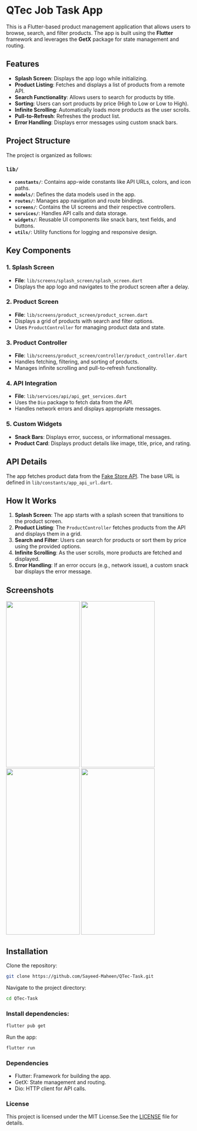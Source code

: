 # QTec Job Task App

This is a Flutter-based product management application that allows users to browse, search, and filter products. The app is built using the **Flutter** framework and leverages the **GetX** package for state management and routing.

## Features

- **Splash Screen**: Displays the app logo while initializing.
- **Product Listing**: Fetches and displays a list of products from a remote API.
- **Search Functionality**: Allows users to search for products by title.
- **Sorting**: Users can sort products by price (High to Low or Low to High).
- **Infinite Scrolling**: Automatically loads more products as the user scrolls.
- **Pull-to-Refresh**: Refreshes the product list.
- **Error Handling**: Displays error messages using custom snack bars.

## Project Structure

The project is organized as follows:

### `lib/`
- **`constants/`**: Contains app-wide constants like API URLs, colors, and icon paths.
- **`models/`**: Defines the data models used in the app.
- **`routes/`**: Manages app navigation and route bindings.
- **`screens/`**: Contains the UI screens and their respective controllers.
- **`services/`**: Handles API calls and data storage.
- **`widgets/`**: Reusable UI components like snack bars, text fields, and buttons.
- **`utils/`**: Utility functions for logging and responsive design.

## Key Components

### 1. **Splash Screen**
- **File**: `lib/screens/splash_screen/splash_screen.dart`
- Displays the app logo and navigates to the product screen after a delay.

### 2. **Product Screen**
- **File**: `lib/screens/product_screen/product_screen.dart`
- Displays a grid of products with search and filter options.
- Uses `ProductController` for managing product data and state.

### 3. **Product Controller**
- **File**: `lib/screens/product_screen/controller/product_controller.dart`
- Handles fetching, filtering, and sorting of products.
- Manages infinite scrolling and pull-to-refresh functionality.

### 4. **API Integration**
- **File**: `lib/services/api/api_get_services.dart`
- Uses the `Dio` package to fetch data from the API.
- Handles network errors and displays appropriate messages.

### 5. **Custom Widgets**
- **Snack Bars**: Displays error, success, or informational messages.
- **Product Card**: Displays product details like image, title, price, and rating.

## API Details

The app fetches product data from the [Fake Store API](https://fakestoreapi.com). The base URL is defined in `lib/constants/app_api_url.dart`.

## How It Works

1. **Splash Screen**: The app starts with a splash screen that transitions to the product screen.
2. **Product Listing**: The `ProductController` fetches products from the API and displays them in a grid.
3. **Search and Filter**: Users can search for products or sort them by price using the provided options.
4. **Infinite Scrolling**: As the user scrolls, more products are fetched and displayed.
5. **Error Handling**: If an error occurs (e.g., network issue), a custom snack bar displays the error message.

## Screenshots

<p float="left">
  <img src="https://github.com/user-attachments/assets/0b93a4d1-c407-480f-99bf-8e063e97cc7a" width="200" height="450"/>
  <img src="https://github.com/user-attachments/assets/87ef9dd2-5f67-48e9-89a6-8a6cc87ca1e3" width="200" height="450"/> 
  <img src="https://github.com/user-attachments/assets/2471b162-a886-460a-86a6-11fa6df30f3c" width="200" height="450"/>
  <img src="https://github.com/user-attachments/assets/dc57ecc0-a629-42bc-89c5-9310aef3e09c" width="200" height="450"/> 
</p>

## Installation

Clone the repository:
   
```bash
git clone https://github.com/Sayeed-Maheen/QTec-Task.git
```
Navigate to the project directory:
  ```bash
  cd QTec-Task
  ```
### Install dependencies:

```bash
flutter pub get
```
Run the app:

```bash
flutter run
```

### Dependencies
 - Flutter: Framework for building the app.
 - GetX: State management and routing.
 - Dio: HTTP client for API calls.


  
### License

This project is licensed under the MIT License.See the [LICENSE](https://choosealicense.com/licenses/mit/) file for details.

